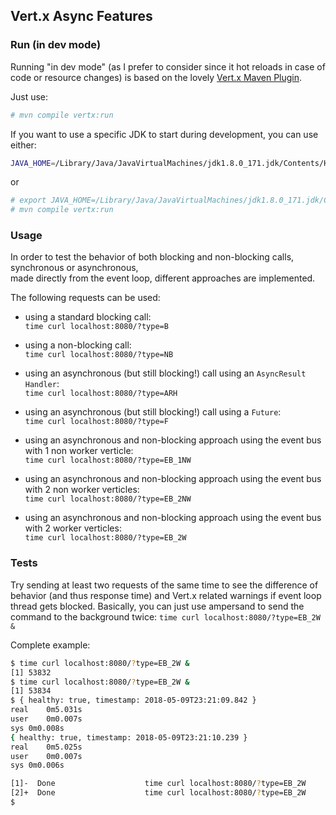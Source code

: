## Vert.x Async Features



### Run (in dev mode)

Running "in dev mode" (as I prefer to consider since it hot reloads in case of code or resource changes) is based on the lovely [Vert.x Maven Plugin](https://github.com/reactiverse/vertx-maven-plugin). 

Just use:
```bash
# mvn compile vertx:run
```

If you want to use a specific JDK to start during development, you can use either:

```bash
JAVA_HOME=/Library/Java/JavaVirtualMachines/jdk1.8.0_171.jdk/Contents/Home mvn compile vertx:run
```
or
```bash
# export JAVA_HOME=/Library/Java/JavaVirtualMachines/jdk1.8.0_171.jdk/Contents/Home
# mvn compile vertx:run
```

### Usage

In order to test the behavior of both blocking and non-blocking calls, synchronous or asynchronous,  
made directly from the event loop, different approaches are implemented.

The following requests can be used:

- using a standard blocking call:<br/>
  `time curl localhost:8080/?type=B`<br/>
  
- using a non-blocking call:<br/>
  `time curl localhost:8080/?type=NB`<br/>
  
- using an asynchronous (but still blocking!) call using an `AsyncResult` `Handler`:<br/>
  `time curl localhost:8080/?type=ARH`<br/>
  
- using an asynchronous (but still blocking!) call using a `Future`:<br/>
  `time curl localhost:8080/?type=F`<br/>
  
- using an asynchronous and non-blocking approach using the event bus with 1 non worker verticle:<br/>
  `time curl localhost:8080/?type=EB_1NW`<br/>
    
- using an asynchronous and non-blocking approach using the event bus with 2 non worker verticles:<br/>
  `time curl localhost:8080/?type=EB_2NW`<br/>
  
- using an asynchronous and non-blocking approach using the event bus with 2 worker verticles:<br/>
  `time curl localhost:8080/?type=EB_2W`<br/>

### Tests

Try sending at least two requests of the same time to see the difference of behavior (and thus response time) and Vert.x related warnings if event loop thread gets blocked.
Basically, you can just use ampersand to send the command to the background twice:
`time curl localhost:8080/?type=EB_2W &`

Complete example:
```bash
$ time curl localhost:8080/?type=EB_2W &
[1] 53832
$ time curl localhost:8080/?type=EB_2W &
[1] 53834
$ { healthy: true, timestamp: 2018-05-09T23:21:09.842 }
real	0m5.031s
user	0m0.007s
sys	0m0.008s
{ healthy: true, timestamp: 2018-05-09T23:21:10.239 }
real	0m5.025s
user	0m0.007s
sys	0m0.006s

[1]-  Done                    time curl localhost:8080/?type=EB_2W
[2]+  Done                    time curl localhost:8080/?type=EB_2W
$
```